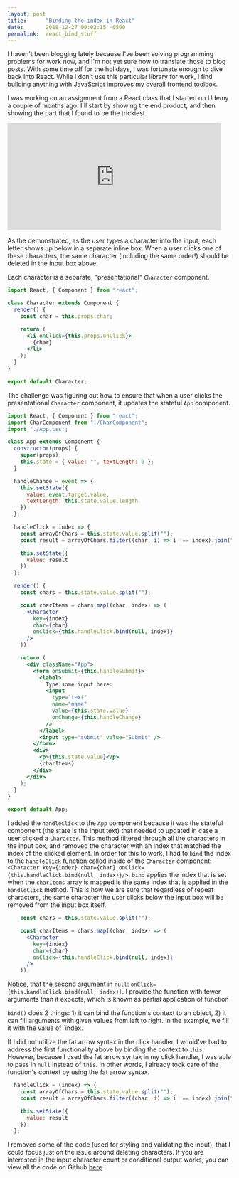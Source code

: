 ```yaml
---
layout: post
title:      "Binding the index in React"
date:       2018-12-27 00:02:15 -0500
permalink:  react_bind_stuff
---
```

I haven't been blogging lately because I've been solving programming problems for work now, and I'm not yet sure how to translate those to blog posts. With some time off for the holidays, I was fortunate enough to dive back into React. While I don't use this particular library for work, I find building anything with JavaScript improves my overall frontend toolbox.

I was working on an assignment from a React class that I started on Udemy a couple of months ago. I'll start by showing the end product, and then showing the part that I found to be the trickiest. 

<iframe src="https://giphy.com/embed/7JgtecaHxnpGsLhxe5" width="480" height="242" frameBorder="0" class="giphy-embed" allowFullScreen></iframe><p><a href="https://giphy.com/gifs/7JgtecaHxnpGsLhxe5"></a></p>

As the demonstrated, as the user types a character into the input, each letter shows up below in a separate inline box. When a user clicks one of these characters, the same character (including the same order!) should be deleted in the input box above. 

Each character is a separate, "presentational" `Character` component.

```jsx
import React, { Component } from "react";

class Character extends Component {
  render() {
    const char = this.props.char;

    return (
      <li onClick={this.props.onClick}>
        {char}
      </li>
    );
  }
}

export default Character;
```

The challenge was figuring out how to ensure that when a user clicks the presentational `Character` component, it updates the stateful `App` component. 

```jsx
import React, { Component } from "react";
import CharComponent from "./CharComponent";
import "./App.css";

class App extends Component {
  constructor(props) {
    super(props);
    this.state = { value: "", textLength: 0 };
  }

  handleChange = event => {
    this.setState({
      value: event.target.value,
      textLength: this.state.value.length
    });
  };

  handleClick = index => {
    const arrayOfChars = this.state.value.split("");
    const result = arrayOfChars.filter((char, i) => i !== index).join("");

    this.setState({
      value: result
    });
  };

  render() {
    const chars = this.state.value.split("");

    const charItems = chars.map((char, index) => (
      <Character
        key={index}
        char={char}
        onClick={this.handleClick.bind(null, index)}
      />
    ));

    return (
      <div className="App">
        <form onSubmit={this.handleSubmit}>
          <label>
            Type some input here:
            <input
              type="text"
              name="name"
              value={this.state.value}
              onChange={this.handleChange}
            />
          </label>
          <input type="submit" value="Submit" />
        </form>
        <div>
          <p>{this.state.value}</p>
          {charItems}
        </div>
      </div>
    );
  }
}

export default App;
```
I added the `handleClick` to the `App` component because it was the stateful component (the state is the input text) that needed to updated in case a user clicked a `Character`. This method filtered through all the characters in the input box, and removed the character with an index that matched the index of the clicked element. In order for this to work, I had to `bind` the index to the `handleClick` function called inside of the `Character` component: `<Character key={index} char={char} onClick={this.handleClick.bind(null, index)}/>`. `bind` applies the index that is set when the `charItems` array is mapped is the same index that is applied in the `handleClick` method. This is how we are sure that regardless of repeat characters, the same character the user clicks below the input box will be removed from the input box itself. 

```jsx
    const chars = this.state.value.split("");

    const charItems = chars.map((char, index) => (
      <Character
        key={index}
        char={char}
        onClick={this.handleClick.bind(null, index)}
      />
    ));
```

Notice, that the second argument in `null`: `onClick={this.handleClick.bind(null, index)}`. I provide the function with fewer arguments than it expects, which is known as partial application of function

`bind()` does 2 things: 1) it can bind the function's context to an object, 2) it can fill arguments with given values from left to right. In the example, we fill it with the value of `index.

If I did not utilize the fat arrow syntax in the click handler, I would've had to address the first functionality above by binding the context to `this`. However, because I used the fat arrow syntax in my click handler, I was able to pass in `null` instead of `this`. In other words, I already took care of the function's context by using the fat arrow syntax. 

```jsx
  handleClick = (index) => {
    const arrayOfChars = this.state.value.split("");
    const result = arrayOfChars.filter((char, i) => i !== index).join("");

    this.setState({
      value: result
    });
  };
  ```

I removed some of the code (used for styling and validating the input), that I could focus just on the issue around deleting characters. If you are interested in the input character count or conditional output works, you can view all the code on Github [here](https://github.com/hcarnes/assignment_2/tree/master/src).